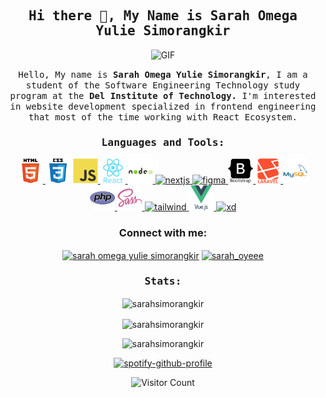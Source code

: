 <!--
**sarahsimorangkir/sarahsimorangkir** is a ✨ _special_ ✨ repository because its `README.md` (this file) appears on your GitHub profile.

Here are some ideas to get you started:

- 🔭 I’m currently working on ...
- 🌱 I’m currently learning ...
- 👯 I’m looking to collaborate on ...
- 🤔 I’m looking for help with ...
- 💬 Ask me about ...
- 📫 How to reach me: ...
- 😄 Pronouns: ...
- ⚡ Fun fact: ...
-->
<div align="center">
<samp><h2>Hi there 👋, My Name is Sarah Omega Yulie Simorangkir</h2></samp>  
<img alt="GIF" src="https://mir-s3-cdn-cf.behance.net/project_modules/disp/601014116770475.6068beff4640a.gif" width="400" />
  
<samp>Hello,
My name is **Sarah Omega Yulie Simorangkir**, I am a student of the Software Engineering Technology study program at the **Del Institute of Technology.**
  I'm interested in website development specialized in frontend engineering that most of the time working with React Ecosystem.</samp>    

<samp>
  <h3>Languages and Tools:</h3>
</samp>
 <p>  <a href="https://www.w3.org/html/" target="_blank"> <img src="https://raw.githubusercontent.com/devicons/devicon/master/icons/html5/html5-original-wordmark.svg" alt="html5" width="40" height="40"/> </a> <img src="https://raw.githubusercontent.com/devicons/devicon/master/icons/css3/css3-original-wordmark.svg" alt="css3" width="40" height="40"/> </a>
 <a href="https://developer.mozilla.org/en-US/docs/Web/JavaScript" target="_blank"> <img src="https://raw.githubusercontent.com/devicons/devicon/master/icons/javascript/javascript-original.svg" alt="javascript" width="40" height="40"/> </a> <a href="https://reactjs.org/" target="_blank"> <img src="https://raw.githubusercontent.com/devicons/devicon/master/icons/react/react-original-wordmark.svg" alt="react" width="40" height="40"/> </a> <a href="https://nodejs.org" target="_blank"> <img src="https://raw.githubusercontent.com/devicons/devicon/master/icons/nodejs/nodejs-original-wordmark.svg" alt="nodejs" width="40" height="40"/><a href="https://www.nextjslang.org" target="_blank"> <img src="https://cdn.worldvectorlogo.com/logos/next-js.svg" alt="nextjs" width="40" height="40"/> </a> <a href="https://www.figma.com/" target="_blank"> <img src="https://www.vectorlogo.zone/logos/figma/figma-icon.svg" alt="figma" width="40" height="40"/> </a> <a href="https://getbootstrap.com" target="_blank"> <img src="https://raw.githubusercontent.com/devicons/devicon/master/icons/bootstrap/bootstrap-plain-wordmark.svg" alt="bootstrap" width="40" height="40"/> </a>
<a href="https://laravel.com/" target="_blank"> <img src="https://raw.githubusercontent.com/devicons/devicon/master/icons/laravel/laravel-plain-wordmark.svg" alt="laravel" width="40" height="40"/> </a> <a href="https://www.mysql.com/" target="_blank"> <img src="https://raw.githubusercontent.com/devicons/devicon/master/icons/mysql/mysql-original-wordmark.svg" alt="mysql" width="40" height="40"/> </a>  </a> <a href="https://www.php.net" target="_blank"> <img src="https://raw.githubusercontent.com/devicons/devicon/master/icons/php/php-original.svg" alt="php" width="40" height="40"/> </a>
<a href="https://sass-lang.com" target="_blank"> <img src="https://raw.githubusercontent.com/devicons/devicon/master/icons/sass/sass-original.svg" alt="sass" width="40" height="40"/> </a> <a href="https://tailwindcss.com/" target="_blank"> <img src="https://www.vectorlogo.zone/logos/tailwindcss/tailwindcss-icon.svg" alt="tailwind" width="40" height="40"/> </a> <a href="https://vuejs.org/" target="_blank"> <img src="https://raw.githubusercontent.com/devicons/devicon/master/icons/vuejs/vuejs-original-wordmark.svg" alt="vuejs" width="40" height="40"/> </a> <a href="https://www.adobe.com/products/xd.html" target="_blank"> <img src="https://cdn.worldvectorlogo.com/logos/adobe-xd.svg" alt="xd" width="40" height="40"/> </a> 
<samp>
  <h3>Connect with me:</h3>
</samp>
<p>
<a href="https://www.linkedin.com/in/sarah-omega/" target="blank"><img align="center" src="https://raw.githubusercontent.com/rahuldkjain/github-profile-readme-generator/master/src/images/icons/Social/linked-in-alt.svg" alt="sarah omega yulie simorangkir" height="30" width="40" /></a>
<a href="https://www.instagram.com/sarah_oyeee/" target="blank"><img align="center" src="https://raw.githubusercontent.com/rahuldkjain/github-profile-readme-generator/master/src/images/icons/Social/instagram.svg" alt="sarah_oyeee" height="30" width="40" /></a></p>
</p>

<samp>
   <h3>Stats:</h3>
</samp>

<p><img align="center" src="https://github-readme-stats.vercel.app/api?username=sarahsimorangkir&theme=highcontrast&show_icons=true" alt="sarahsimorangkir" /></p>
<p><img align="center" src="https://github-readme-streak-stats.herokuapp.com/?user=sarahsimorangkir&theme=highcontrast" alt="sarahsimorangkir" /></p>
<p><img src="https://github-readme-stats.vercel.app/api/top-langs?username=sarahsimorangkir&theme=highcontrast&show_icons=true&locale=en&layout=compact" alt="sarahsimorangkir" /></p>
  
  [![spotify-github-profile](https://spotify-github-profile.vercel.app/api/view?uid=31b6cfd4fvy7peo7fy72r7dptjmi&cover_image=true&theme=novatorem&show_offline=false&background_color=121212&interchange=false&bar_color=53b14f&bar_color_cover=false)](https://github.com/kittinan/spotify-github-profile)

  ![Visitor Count](https://profile-counter.glitch.me/sarahsimorangkir/count.svg)
</div>
